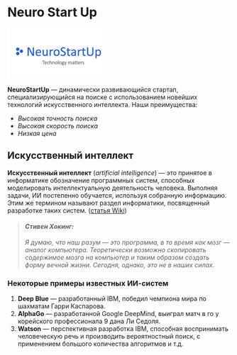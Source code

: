 # **Neuro Start Up**

![logo](logo.png "Логотип проекта")

**NeuroStartUp** — динамически развивающийся стартап, специализирующийся на поиске с использованием новейших технологий искусственного интеллекта. Наши преимущества:
- *Высокая точность поиска*
- *Высокая скорость поиска*
- *Низкая цена*

## Искусственный интеллект
**Искусственный интеллект** (*artificial intelligence*) — это принятое в информатике обозначение программных систем, способных моделировать интеллектуальную деятельность человека. Выполняя задачи, ИИ постепенно обучается, используя собранную информацию. Этим же термином называют раздел информатики, посвященный разработке таких систем. ([статья Wiki](https://ru.wikipedia.org/wiki/Искусственный_интеллект))

> #### ***Стивен Хокинг:*** 
> *Я думаю, что наш разум — это программа, в то время как мозг — аналог компьютера. Теоретически возможно скопировать содержимое мозга на компьютер и таким образом создать форму вечной жизни. Сегодня, однако, это не в наших силах.*

### **Некоторые примеры известных ИИ-систем**

1. **Deep Blue** — разработанный IBM, победил чемпиона мира по шахматам Гарри Каспарова.
1. **AlphaGo** — разработанной Google DeepMind, выиграл матч в го у корейского профессионала 9 дана Ли Седоля.
1. **Watson** — перспективная разработка IBM, способная воспринимать человеческую речь и производить вероятностный поиск, с применением большого количества алгоритмов и т.д.
